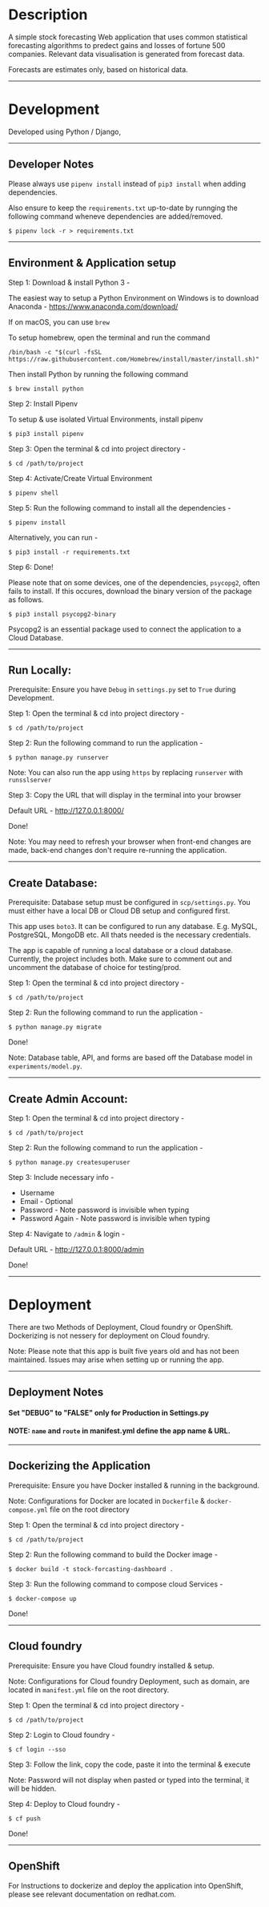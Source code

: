 # Description

A simple stock forecasting Web application that uses common statistical forecasting algorithms to predect gains and losses of fortune 500 companies. Relevant data visualisation is generated from forecast data.

Forecasts are estimates only, based on historical data.

---

# Development

Developed using Python / Django,

---

## Developer Notes

Please always use `pipenv install` instead of `pip3 install` when adding dependencies.

Also ensure to keep the `requirements.txt` up-to-date by runnging the following command wheneve dependencies are added/removed.

`$ pipenv lock -r > requirements.txt`

---

## Environment & Application setup

Step 1: Download & install Python 3 -

The easiest way to setup a Python Environment on Windows is to download Anaconda - https://www.anaconda.com/download/

If on macOS, you can use `brew`

To setup homebrew, open the terminal and run the command

`/bin/bash -c "$(curl -fsSL https://raw.githubusercontent.com/Homebrew/install/master/install.sh)"`

Then install Python by running the following command

`$ brew install python`

Step 2: Install Pipenv

To setup & use isolated Virtual Environments, install pipenv

`$ pip3 install pipenv`

Step 3: Open the terminal & cd into project directory -

`$ cd /path/to/project`

Step 4: Activate/Create Virtual Environment

`$ pipenv shell`

Step 5: Run the following command to install all the dependencies -

`$ pipenv install`

Alternatively, you can run -

`$ pip3 install -r requirements.txt`

Step 6: Done!

Please note that on some devices, one of the dependencies, `psycopg2`, often fails to install. If this occures, download the binary version of the package as follows.

`$ pip3 install psycopg2-binary`

Psycopg2 is an essential package used to connect the application to a Cloud Database.

---

## Run Locally:

Prerequisite: Ensure you have `Debug` in `settings.py` set to `True` during Development.

Step 1: Open the terminal & cd into project directory -

`$ cd /path/to/project`

Step 2: Run the following command to run the application -

`$ python manage.py runserver`

Note: You can also run the app using `https` by replacing `runserver` with `runsslserver`

Step 3: Copy the URL that will display in the terminal into your browser

Default URL - http://127.0.0.1:8000/

Done!

Note: You may need to refresh your browser when front-end changes are made, back-end changes don't require re-running the application.

---

## Create Database:

Prerequisite: Database setup must be configured in `scp/settings.py`. You must either have a local DB or Cloud DB setup and configured first.

This app uses `boto3`. It can be configured to run any database. E.g. MySQL, PostgreSQL, MongoDB etc. All thats needed is the necessary credentials.

The app is capable of running a local database or a cloud database. Currently, the project includes both. Make sure to comment out and uncomment the database of choice for testing/prod.

Step 1: Open the terminal & cd into project directory -

`$ cd /path/to/project`

Step 2: Run the following command to run the application -

`$ python manage.py migrate`

Done!

Note: Database table, API, and forms are based off the Database model in `experiments/model.py`.

---

## Create Admin Account:

Step 1: Open the terminal & cd into project directory -

`$ cd /path/to/project`

Step 2: Run the following command to run the application -

`$ python manage.py createsuperuser`

Step 3: Include necessary info -

- Username
- Email - Optional
- Password - Note password is invisible when typing
- Password Again - Note password is invisible when typing

Step 4: Navigate to `/admin` & login -

Default URL - http://127.0.0.1:8000/admin

Done!

---

# Deployment

There are two Methods of Deployment, Cloud foundry or OpenShift. Dockerizing is not nessery for deployment on Cloud foundry.

Note: Please note that this app is built five years old and has not been maintained. Issues may arise when setting up or running the app.

---

## Deployment Notes

#### Set "DEBUG" to "FALSE" only for Production in Settings.py

#### NOTE: `name` and `route` in manifest.yml define the app name & URL.

---

## Dockerizing the Application

Prerequisite: Ensure you have Docker installed & running in the background.

Note: Configurations for Docker are located in `Dockerfile` & `docker-compose.yml` file on the root directory

Step 1: Open the terminal & cd into project directory -

`$ cd /path/to/project`

Step 2: Run the following command to build the Docker image -

`$ docker build -t stock-forcasting-dashboard .`

Step 3: Run the following command to compose cloud Services -

`$ docker-compose up`

Done!

---

## Cloud foundry

Prerequisite: Ensure you have Cloud foundry installed & setup.

Note: Configurations for Cloud foundry Deployment, such as domain, are located in `manifest.yml` file on the root directory.

Step 1: Open the terminal & cd into project directory -

`$ cd /path/to/project`

Step 2: Login to Cloud foundry -

`$ cf login --sso`

Step 3: Follow the link, copy the code, paste it into the terminal & execute

Note: Password will not display when pasted or typed into the terminal, it will be hidden.

Step 4: Deploy to Cloud foundry -

`$ cf push`

Done!

---

## OpenShift

For Instructions to dockerize and deploy the application into OpenShift, please see relevant documentation on redhat.com.
